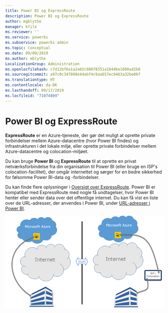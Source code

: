 ```yaml
---
title: Power BI og ExpressRoute
description: Power BI og ExpressRoute
author: mgblythe
manager: kfile
ms.reviewer: ''
ms.service: powerbi
ms.subservice: powerbi-admin
ms.topic: conceptual
ms.date: 09/09/2019
ms.author: mblythe
LocalizationGroup: Administration
ms.openlocfilehash: c7d12bf6a1a2a02c988f8351a1844be1080ad2b8
ms.sourcegitcommit: a97c0c34f888e44abf4c9aa657ec9463a32be06f
ms.translationtype: HT
ms.contentlocale: da-DK
ms.lasthandoff: 09/17/2019
ms.locfileid: "71074809"
---
```

# <a name="power-bi-and-expressroute"></a>Power BI og ExpressRoute

**ExpressRoute** er en Azure-tjeneste, der gør det muligt at oprette private forbindelser mellem Azure-datacentre (hvor Power BI findes) og infrastrukturen i det lokale miljø, eller oprette private forbindelser mellem Azure-datacentre og colocation-miljøet.

Du kan bruge **Power BI** og **ExpressRoute** til at oprette en privat netværksforbindelse fra din organisation til Power BI (eller bruge en ISP's colocation-facilitet), der omgår internettet og sørger for en bedre sikkerhed for følsomme Power BI-data og -forbindelser.

Du kan finde flere oplysninger i [Oversigt over ExpressRoute](/azure/expressroute/expressroute-introduction). Power BI er kompatibel med ExpressRoute med nogle få undtagelser, hvor Power BI henter eller sender data over det offentlige internet. Du kan få vist en liste over de URL-adresser, der anvendes i Power BI, under [URL-adresser i Power BI](power-bi-whitelist-urls.md).

![Diagram over ExpressRoute](media/service-admin-power-bi-expressroute/pbi_expressroute_1.png)